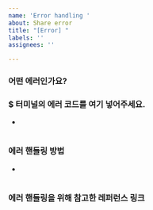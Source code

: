 ```yaml
---
name: 'Error handling '
about: Share error
title: "[Error] "
labels: ''
assignees: ''

---
```


### 어떤 에러인가요?




### $ 터미널의 에러 코드를 여기 넣어주세요.
- 
```

```

### 에러 핸들링 방법
- 
```

```

### 에러 핸들링을 위해 참고한 레퍼런스 링크
